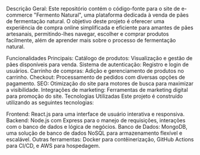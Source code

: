Descrição Geral:
Este repositório contém o código-fonte para o site de e-commerce "Fermento Natural", uma plataforma dedicada à venda de pães de fermentação natural. O objetivo deste projeto é oferecer uma experiência de compra online simplificada e eficiente para amantes de pães artesanais, permitindo-lhes navegar, escolher e comprar produtos facilmente, além de aprender mais sobre o processo de fermentação natural.

Funcionalidades Principais:
Catálogo de produtos: Visualização e gestão de pães disponíveis para venda.
Sistema de autenticação: Registro e login de usuários.
Carrinho de compras: Adição e gerenciamento de produtos no carrinho.
Checkout: Processamento de pedidos com diversas opções de pagamento.
SEO: Otimização do site para motores de busca para maximizar a visibilidade.
Integrações de marketing: Ferramentas de marketing digital para promoção do site.
Tecnologias Utilizadas
Este projeto é construído utilizando as seguintes tecnologias:

Frontend: React.js para uma interface de usuário interativa e responsiva.
Backend: Node.js com Express para o manejo de requisições, interações com o banco de dados e lógica de negócios.
Banco de Dados: MongoDB, uma solução de banco de dados NoSQL para armazenamento flexível e escalável.
Outras ferramentas: Docker para contêinerização, GitHub Actions para CI/CD, e AWS para hospedagem.

